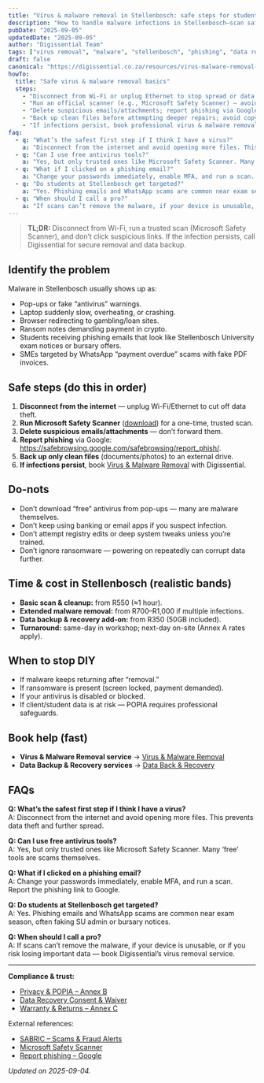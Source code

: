 ```yaml
---
title: "Virus & malware removal in Stellenbosch: safe steps for students & SMEs"
description: "How to handle malware infections in Stellenbosch—scan safely, avoid scams, and know when to call Digissential for virus removal & backups."
pubDate: "2025-09-05"
updatedDate: "2025-09-05"
author: "Digissential Team"
tags: ["virus removal", "malware", "stellenbosch", "phishing", "data recovery"]
draft: false
canonical: "https://digissential.co.za/resources/virus-malware-removal-stellenbosch/"
howTo:
  title: "Safe virus & malware removal basics"
  steps:
    - "Disconnect from Wi-Fi or unplug Ethernet to stop spread or data theft."
    - "Run an official scanner (e.g., Microsoft Safety Scanner) — avoid unknown downloads."
    - "Delete suspicious emails/attachments; report phishing via Google’s tool."
    - "Back up clean files before attempting deeper repairs; avoid copying suspicious executables."
    - "If infections persist, book professional virus & malware removal with Digissential."
faq:
  - q: "What’s the safest first step if I think I have a virus?"
    a: "Disconnect from the internet and avoid opening more files. This prevents data theft and further spread."
  - q: "Can I use free antivirus tools?"
    a: "Yes, but only trusted ones like Microsoft Safety Scanner. Many ‘free’ tools are scams themselves."
  - q: "What if I clicked on a phishing email?"
    a: "Change your passwords immediately, enable MFA, and run a scan. Report the phishing link to Google."
  - q: "Do students at Stellenbosch get targeted?"
    a: "Yes. Phishing emails and WhatsApp scams are common near exam season, often faking SU admin or bursary notices."
  - q: "When should I call a pro?"
    a: "If scans can’t remove the malware, if your device is unusable, or if you risk losing important data — book Digissential’s virus removal service."
---
```


> **TL;DR:** Disconnect from Wi-Fi, run a trusted scan (Microsoft Safety Scanner), and don’t click suspicious links. If the infection persists, call Digissential for secure removal and data backup.

## Identify the problem

Malware in Stellenbosch usually shows up as:
- Pop-ups or fake “antivirus” warnings.
- Laptop suddenly slow, overheating, or crashing.
- Browser redirecting to gambling/loan sites.
- Ransom notes demanding payment in crypto.
- Students receiving phishing emails that look like Stellenbosch University exam notices or bursary offers.
- SMEs targeted by WhatsApp “payment overdue” scams with fake PDF invoices.

## Safe steps (do this in order)

1. **Disconnect from the internet** — unplug Wi-Fi/Ethernet to cut off data theft.  
2. **Run Microsoft Safety Scanner** ([download](https://learn.microsoft.com/en-us/windows/security/threat-protection/intelligence/safety-scanner-download)) for a one-time, trusted scan.  
3. **Delete suspicious emails/attachments** — don’t forward them.  
4. **Report phishing** via Google: <https://safebrowsing.google.com/safebrowsing/report_phish/>.  
5. **Back up only clean files** (documents/photos) to an external drive.  
6. **If infections persist**, book [Virus & Malware Removal](/services/virus-malware-removal/) with Digissential.

## Do-nots

- Don’t download “free” antivirus from pop-ups — many are malware themselves.  
- Don’t keep using banking or email apps if you suspect infection.  
- Don’t attempt registry edits or deep system tweaks unless you’re trained.  
- Don’t ignore ransomware — powering on repeatedly can corrupt data further.  

## Time & cost in Stellenbosch (realistic bands)

- **Basic scan & cleanup:** from R550 (≈1 hour).  
- **Extended malware removal:** from R700–R1,000 if multiple infections.  
- **Data backup & recovery add-on:** from R350 (50GB included).  
- **Turnaround:** same-day in workshop; next-day on-site (Annex A rates apply).  

## When to stop DIY

- If malware keeps returning after “removal.”  
- If ransomware is present (screen locked, payment demanded).  
- If your antivirus is disabled or blocked.  
- If client/student data is at risk — POPIA requires professional safeguards.  

## Book help (fast)

- **Virus & Malware Removal service** → [Virus & Malware Removal](/services/virus-malware-removal/)  
- **Data Backup & Recovery services** → [Data Back & Recovery](/services/data-backup-recovery/)  

## FAQs

**Q: What’s the safest first step if I think I have a virus?**  
A: Disconnect from the internet and avoid opening more files. This prevents data theft and further spread.

**Q: Can I use free antivirus tools?**  
A: Yes, but only trusted ones like Microsoft Safety Scanner. Many ‘free’ tools are scams themselves.

**Q: What if I clicked on a phishing email?**  
A: Change your passwords immediately, enable MFA, and run a scan. Report the phishing link to Google.

**Q: Do students at Stellenbosch get targeted?**  
A: Yes. Phishing emails and WhatsApp scams are common near exam season, often faking SU admin or bursary notices.

**Q: When should I call a pro?**  
A: If scans can’t remove the malware, if your device is unusable, or if you risk losing important data — book Digissential’s virus removal service.

---

**Compliance & trust:**  
- [Privacy & POPIA – Annex B](/legal/privacy-popia-processing-notice/)  
- [Data Recovery Consent & Waiver](/legal/data-recovery-consent-waiver/)  
- [Warranty & Returns – Annex C](/legal/warranty-returns/)  

External references:  
- [SABRIC – Scams & Fraud Alerts](https://www.sabric.co.za/)  
- [Microsoft Safety Scanner](https://learn.microsoft.com/en-us/windows/security/threat-protection/intelligence/safety-scanner-download)  
- [Report phishing – Google](https://safebrowsing.google.com/safebrowsing/report_phish/)  

*Updated on 2025-09-04.*
